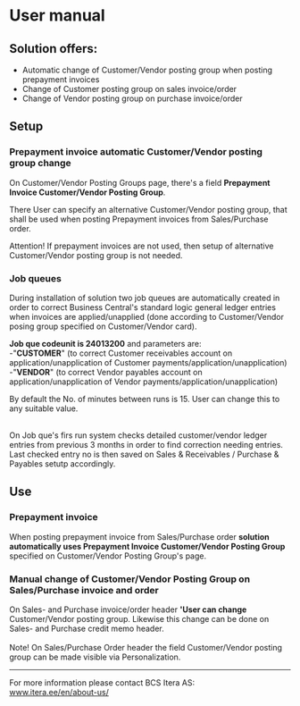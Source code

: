 # User manual

## Solution offers:
- Automatic change of Customer/Vendor posting group when posting prepayment invoices
- Change of Customer posting group on sales invoice/order
- Change of Vendor posting group on purchase invoice/order 

## Setup
### Prepayment invoice automatic Customer/Vendor posting group change
On Customer/Vendor Posting Groups page, there's a field **Prepayment Invoice Customer/Vendor Posting Group**.  

There User can specify an alternative Customer/Vendor posting group, that shall be used when posting Prepayment invoices from Sales/Purchase order.  

Attention! If prepayment invoices are not used, then setup of alternative Customer/Vendor posting group is not needed.  

### Job queues
During installation of solution two job queues are automatically created in order to correct Business Central's standard logic general ledger entries when invoices are applied/unapplied (done according to Customer/Vendor posing group specified on Customer/Vendor card).  

**Job que codeunit is 24013200** and parameters are:  
-"**CUSTOMER**" (to correct Customer receivables account on application/unapplication of Customer payments/application/unapplication)  
-"**VENDOR**" (to correct Vendor payables account on application/unapplication of Vendor payments/application/unapplication)    

By default the No. of minutes between runs is 15. User can change this to any suitable value.

<br>
On Job que's firs run system checks detailed customer/vendor ledger entries from previous 3 months in order to find correction needing entries. Last checked entry no is then saved on Sales & Receivables / Purchase & Payables setutp accordingly.  


## Use
### Prepayment invoice
When posting prepayment invoice from Sales/Purchase order **solution automatically uses Prepayment Invoice Customer/Vendor Posting Group** specified on Customer/Vendor Posting Group's page.


### Manual change of Customer/Vendor Posting Group on Sales/Purchase invoice and order 
On Sales- and Purchase invoice/order header **'User can change** Customer/Vendor posting group. Likewise this change can be done on Sales- and Purchase credit memo header.  
<br>
Note! On Sales/Purchase Order header the field Customer/Vendor posting group can be made visible via Personalization.

---

For more information please contact BCS Itera AS:  
<a href="https://www.itera.ee/en/about-us/" target="_blank">www.itera.ee/en/about-us/</a>
